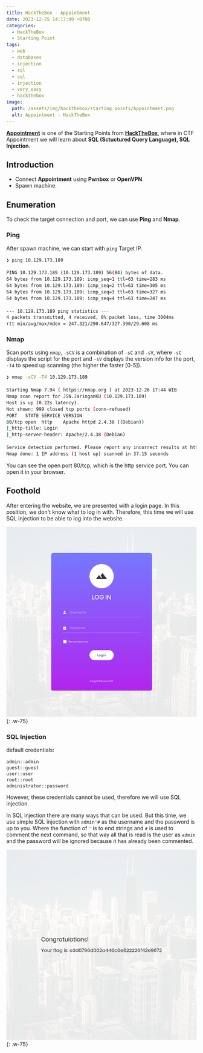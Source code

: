 ```yaml
---
title: HackTheBox - Appointment
date: 2023-12-25 14:17:00 +0700
categories:
  - HackTheBox
  - Starting Point
tags:
  - web
  - databases
  - injection
  - sql
  - sql
  - injection
  - very_easy
  - hackthebox
image:
  path: /assets/img/hackthebox/starting_points/Appointment.png
  alt: Appointment - HackTheBox
---
```


[**Appointment**](https://app.hackthebox.com/starting-point) is one of the Starting Points from [**HackTheBox**](https://app.hackthebox.com/), where in CTF Appointment we will learn about **SQL (Sctuctured Query Language), SQL Injection**.

## Introduction

- Connect **Appointment** using **Pwnbox** or **OpenVPN**.
- Spawn machine.

## Enumeration

To check the target connection and port, we can use **Ping** and **Nmap**.

### Ping

After spawn machine, we can start with `ping` Target IP.

```bash
❯ ping 10.129.173.189

PING 10.129.173.189 (10.129.173.189) 56(84) bytes of data.
64 bytes from 10.129.173.189: icmp_seq=1 ttl=63 time=283 ms
64 bytes from 10.129.173.189: icmp_seq=2 ttl=63 time=305 ms
64 bytes from 10.129.173.189: icmp_seq=3 ttl=63 time=327 ms
64 bytes from 10.129.173.189: icmp_seq=4 ttl=63 time=247 ms

--- 10.129.173.189 ping statistics ---
4 packets transmitted, 4 received, 0% packet loss, time 3004ms
rtt min/avg/max/mdev = 247.321/290.647/327.390/29.608 ms
```

### Nmap 

Scan ports using `nmap`, `-sCV` is a combination of `-sC` and `-sV`, where `-sC` displays the script for the port and `-sV` displays the version info for the port, `-T4` to speed up scanning (the higher the faster [0-5]).

```bash
❯ nmap -sCV -T4 10.129.173.189

Starting Nmap 7.94 ( https://nmap.org ) at 2023-12-26 17:44 WIB
Nmap scan report for JSN.JaringanKU (10.129.173.189)
Host is up (0.22s latency).
Not shown: 999 closed tcp ports (conn-refused)
PORT   STATE SERVICE VERSION
80/tcp open  http    Apache httpd 2.4.38 ((Debian))
|_http-title: Login
|_http-server-header: Apache/2.4.38 (Debian)

Service detection performed. Please report any incorrect results at https://nmap.org/submit/ .
Nmap done: 1 IP address (1 host up) scanned in 37.15 seconds
```

You can see the open port 80/tcp, which is the http service port. You can open it in your browser.

## Foothold

After entering the website, we are presented with a login page. In this position, we don't know what to log in with. Therefore, this time we will use SQL injection to be able to log into the website.

![Desktop View](/assets/img/hackthebox/starting_points/include/Appointment-1.png){: .w-75}

### SQL Injection

default credentials:

```
admin::admin
guest::guest
user::user
root::root
administrator::password
```

However, these credentials cannot be used, therefore we will use SQL injection.

In SQL injection there are many ways that can be used. But this time, we use simple SQL injection with `admin'#` as the username and the password is up to you. Where the function of `'` is to end strings and `#` is used to comment the next command, so that way all that is read is the user as `admin` and the password will be ignored because it has already been commented.

![Desktop View](/assets/img/hackthebox/starting_points/include/Appointment-2.png){: .w-75}